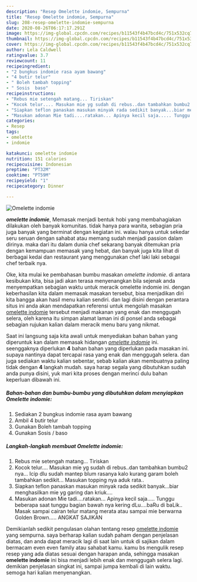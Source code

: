 ```yaml
---
description: "Resep Omelette indomie, Sempurna"
title: "Resep Omelette indomie, Sempurna"
slug: 208-resep-omelette-indomie-sempurna
date: 2020-08-26T06:17:17.291Z
image: https://img-global.cpcdn.com/recipes/b11543f4b47bcd4c/751x532cq70/omelette-indomie-foto-resep-utama.jpg
thumbnail: https://img-global.cpcdn.com/recipes/b11543f4b47bcd4c/751x532cq70/omelette-indomie-foto-resep-utama.jpg
cover: https://img-global.cpcdn.com/recipes/b11543f4b47bcd4c/751x532cq70/omelette-indomie-foto-resep-utama.jpg
author: Lela Caldwell
ratingvalue: 3.7
reviewcount: 11
recipeingredient:
- "2 bungkus indomie rasa ayam bawang"
- "4 butir telur"
- " Boleh tambah topping"
- " Sosis  baso"
recipeinstructions:
- "Rebus mie setengah matang... Tiriskan"
- "Kocok telur.... Masukan mie yg sudah di rebus..dan tambahkan bumbu2 nya... Icip dlu sudah mantep blum rasanya kalo kurang garam boleh tambahkan sedikit... Masukan topping nya aduk rata.."
- "Siapkan teflon panaskan masukan minyak rada sedikit banyak...biar menghasilkan mie yg garing dan kriuk...."
- "Masukan adonan Mie tadi....ratakan... Apinya kecil saja..... Tunggu beberapa saat tunggu bagian bawah nya kering dLu....baRu di baLik.. Masak sampai cairan telur matang merata atau sampai mie berwarna Golden Brown..... ANGKAT SAJIKAN"
categories:
- Resep
tags:
- omelette
- indomie

katakunci: omelette indomie 
nutrition: 151 calories
recipecuisine: Indonesian
preptime: "PT32M"
cooktime: "PT59M"
recipeyield: "1"
recipecategory: Dinner

---
```



![Omelette indomie](https://img-global.cpcdn.com/recipes/b11543f4b47bcd4c/751x532cq70/omelette-indomie-foto-resep-utama.jpg)

<b><i>omelette indomie</i></b>, Memasak menjadi bentuk hobi yang membahagiakan dilakukan oleh banyak komunitas. tidak hanya para wanita, sebagian pria juga banyak yang berminat dengan kegiatan ini. walau hanya untuk sekedar seru seruan dengan sahabat atau memang sudah menjadi passion dalam dirinya. maka dari itu dalam dunia chef sekarang banyak ditemukan pria dengan kemampuan memasak yang hebat, dan banyak juga kita lihat di berbagai kedai dan restaurant yang menggunakan chef laki laki sebagai chef terbaik nya.



Oke, kita mulai ke pembahasan bumbu masakan <i>omelette indomie</i>. di antara kesibukan kita, bisa jadi akan terasa menyenangkan bila sejenak anda menyempatkan sebagian waktu untuk meracik omelette indomie ini. dengan keberhasilan kita dalam memasak masakan tersebut, bisa menjadikan diri kita bangga akan hasil menu kalian sendiri. dan lagi disini dengan perantara situs ini anda akan mendapatkan referensi untuk mengolah masakan <u>omelette indomie</u> tersebut menjadi makanan yang enak dan menggugah selera, oleh karena itu simpan alamat laman ini di ponsel anda sebagai sebagian rujukan kalian dalam meracik menu baru yang nikmat.


Saat ini langsung saja kita awali untuk menyediakan bahan bahan yang diperuntuk kan dalam memasak hidangan <u><i>omelette indomie</i></u> ini. seenggaknya diperlukan <b>4</b> bahan bahan yang diperlukan pada masakan ini. supaya nantinya dapat tercapai rasa yang enak dan menggugah selera. dan juga sediakan waktu kalian sebentar, sebab kalian akan membuatnya paling tidak dengan <b>4</b> langkah mudah. saya harap segala yang dibutuhkan sudah anda punya disini, yuk mari kita proses dengan merinci dulu bahan keperluan dibawah ini.

<!--inarticleads1-->

##### Bahan-bahan dan bumbu-bumbu yang dibutuhkan dalam menyiapkan Omelette indomie:

1. Sediakan 2 bungkus indomie rasa ayam bawang
1. Ambil 4 butir telur
1. Gunakan  Boleh tambah topping
1. Gunakan  Sosis / baso




<!--inarticleads2-->

##### Langkah-langkah membuat Omelette indomie:

1. Rebus mie setengah matang... Tiriskan
1. Kocok telur.... Masukan mie yg sudah di rebus..dan tambahkan bumbu2 nya... Icip dlu sudah mantep blum rasanya kalo kurang garam boleh tambahkan sedikit... Masukan topping nya aduk rata..
1. Siapkan teflon panaskan masukan minyak rada sedikit banyak...biar menghasilkan mie yg garing dan kriuk....
1. Masukan adonan Mie tadi....ratakan... Apinya kecil saja..... Tunggu beberapa saat tunggu bagian bawah nya kering dLu....baRu di baLik.. Masak sampai cairan telur matang merata atau sampai mie berwarna Golden Brown..... ANGKAT SAJIKAN




Demikianlah sedikit pengulasan olahan tentang resep <u>omelette indomie</u> yang sempurna. saya berharap kalian sudah paham dengan penjelasan diatas, dan anda dapat meracik lagi di saat lain untuk di sajikan dalam bermacam even even family atau sahabat kamu. kamu bs mengulik resep resep yang ada diatas sesuai dengan harapan anda, sehingga masakan <b>omelette indomie</b> ini bisa menjadi lebih enak dan menggugah selera lagi. demikian penjelasan singkat ini, sampai jumpa kembali di lain waktu. semoga hari kalian menyenangkan.
